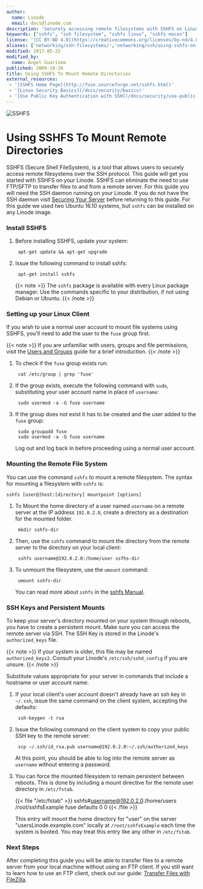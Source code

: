```yaml
---
author:
  name: Linode
  email: docs@linode.com
description: 'Securely accessing remote filesystems with SSHFS on Linux.'
keywords: ["sshfs", "ssh filesystem", "sshfs linux", "sshfs macos"]
license: '[CC BY-ND 4.0](https://creativecommons.org/licenses/by-nd/4.0)'
aliases: ['networking/ssh-filesystems/','networking/ssh/using-sshfs-on-linux-and-macos-x/']
modified: 2017-05-23
modified_by:
  name: Angel Guarisma
published: 2009-10-26
title: Using SSHFS To Mount Remote Directories
external_resources:
 - '[SSHFS Home Page](http://fuse.sourceforge.net/sshfs.html)'
 - '[Linux Security Basics](/docs/security/basics)'
 - '[Use Public Key Authentication with SSH](/docs/security/use-public-key-authentication-with-ssh)'
---
```


![SSHFS](sshfs_mount_remote.png)

# Using SSHFS To Mount Remote Directories

SSHFS (Secure Shell FileSystem), is a tool that allows users to securely access remote filesystems over the SSH protocol. This guide will get you started with SSHFS on your Linode. SSHFS can eliminate the need to use FTP/SFTP to transfer files to and from a remote server. For this guide you will need the SSH daemon running on your Linode. If you do not have the SSH daemon visit [Securing Your Server](/docs/security/securing-your-server) before returning to this guide.
For this guide we used two Ubuntu 16.10 systems, but `sshfs` can be installed on any Linode image.


### Install SSHFS

1. Before installing SSHFS, update your system:

        apt-get update && apt-get upgrade

1. Issue the following command to install sshfs:

        apt-get install sshfs


    {{< note >}}
  The `sshfs` package is available with every Linux package manager. Use the commands specific to your distribution, if not using Debian or Ubuntu.
    {{< /note >}}

### Setting up your Linux Client

If you wish to use a normal user account to mount file systems using SSHFS, you'll need to add the user to the `fuse` group first.

{{< note >}}
If you are unfamiliar with users, groups and file permissions, visit the [Users and Groups](/docs/tools-reference/linux-users-and-groups) guide for a brief introduction.
{{< /note >}}

1. To check if the `fuse` group exists run:

        cat /etc/group | grep 'fuse'

1. If the group exists, execute the following command with `sudo`, substituting your user account name in place of `username`:

        sudo usermod -a -G fuse username

1. If the group does not exist it has to be created and the user added to the `fuse` group:

        sudo groupadd fuse
        sudo usermod -a -G fuse username

    Log out and log back in before proceeding using a normal user account.

### Mounting the Remote File System
You can use the command `sshfs` to mount a remote filesystem. The syntax for mounting a filesystem with `sshfs` is:

    sshfs [user@]host:[directory] mountpoint [options]

1. To Mount the home directory of a user named `username` on a remote server at the IP address `192.0.2.0`, create a directory as a destination for the mounted folder.

        mkdir sshfs-dir

1. Then, use the `sshfs` command to mount the directory from the remote server to the directory on your local client:

        sshfs username@192.0.2.0:/home/user ssfhs-dir

1. To unmount the filesystem, use the `umount` command:

        umount sshfs-dir

    You can read more about `sshfs` in the [sshfs Manual](https://linux.die.net/man/1/sshfs).



### SSH Keys and Persistent Mounts

To keep your server's directory mounted on your system through reboots, you have to create a persistent mount.
Make sure you can access the remote server via SSH. The SSH Key is stored in the Linode's `authorized_keys` file.

{{< note >}}
If your system is older, this file may be named `authorized_keys2`. Consult your Linode's `/etc/ssh/sshd_config` if you are unsure.
{{< /note >}}

Substitute values appropriate for your server in commands that include a hostname or user account name:

1. If your local client's user account doesn't already have an ssh key in `~/.ssh`, issue the same command on the client system, accepting the defaults:

        ssh-keygen -t rsa

1. Issue the following command on the client system to copy your public SSH key to the remote server:

        scp ~/.ssh/id_rsa.pub username@192.0.2.0:~/.ssh/authorized_keys

    At this point, you should be able to log into the remote server as `username` without entering a password.

1. You can force the mounted filesystem to remain persistent between reboots. This is done by including a mount directive for the remote user directory in `/etc/fstab`.

    {{< file "/etc/fstab" >}}
sshfs#username@192.0.2.0:/home/users /root/sshfsExample fuse defaults 0 0
    {{< /file >}}


    This entry will mount the home directory for "user" on the server "usersLinode.example.com" locally at `/root/sshfsExample` each time the system is booted. You may treat this entry like any other in `/etc/fstab`.


### Next Steps

After completing this guide you will be able to transfer files to a remote server from your local machine without using an FTP client. If you still want to learn how to use an FTP client, check out our guide: [Transfer Files with FileZilla](/docs/tools-reference/file-transfer/filezilla).
